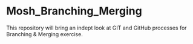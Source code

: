 # Mosh_Branching_Merging
This repository will bring an indept look at GIT and GitHub processes for Branching &amp; Merging exercise.  
